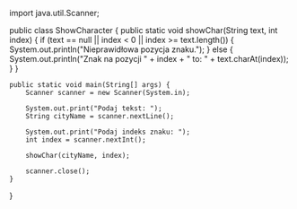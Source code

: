 import java.util.Scanner;

public class ShowCharacter {
    public static void showChar(String text, int index) {
        if (text == null || index < 0 || index >= text.length()) {
            System.out.println("Nieprawidłowa pozycja znaku.");
        } else {
            System.out.println("Znak na pozycji " + index + " to: " + text.charAt(index));
        }
    }

    public static void main(String[] args) {
        Scanner scanner = new Scanner(System.in);

        System.out.print("Podaj tekst: ");
        String cityName = scanner.nextLine();

        System.out.print("Podaj indeks znaku: ");
        int index = scanner.nextInt();

        showChar(cityName, index);

        scanner.close();
    }
}

